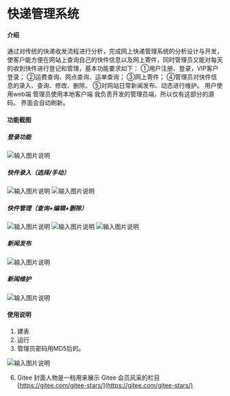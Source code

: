# 快递管理系统

#### 介绍
通过对传统的快递收发流程进行分析，完成网上快递管理系统的分析设计与开发，使客户能方便在网站上查询自己的快件信息以及网上寄件，同时管理员又能对每天的收到快件进行登记和管理，基本功能要求如下：
①用户注册、登录，VIP客户登录；
②运费查询、网点查询、运单查询；
③网上寄件；
④管理员对快件信息的录入、查询、修改、删除。
⑤对网站日常新闻发布、动态进行维护。
用户使用web端
管理员使用本地客户端
我负责开发的管理员端，所以仅有这部分的源码。
界面会自动刷新。

#### 功能截图
##### 登录功能
![输入图片说明](https://foruda.gitee.com/images/1662602635295190018/3b2211f9_9070787.png "屏幕截图")
##### 快件录入（选择/手动）
![输入图片说明](https://foruda.gitee.com/images/1662602660139067457/4048409a_9070787.png "屏幕截图")
![输入图片说明](https://foruda.gitee.com/images/1662602673933543576/de27ff7a_9070787.png "屏幕截图")
##### 快件管理（查询+编辑+删除）
![输入图片说明](https://foruda.gitee.com/images/1662602705914362534/7f1c1fee_9070787.png "屏幕截图")
![输入图片说明](https://foruda.gitee.com/images/1662602725163737370/4f9deb54_9070787.png "屏幕截图")
![输入图片说明](https://foruda.gitee.com/images/1662602743096803090/1d1b99ab_9070787.png "屏幕截图")
##### 新闻发布
![输入图片说明](https://foruda.gitee.com/images/1662602790741864691/0f873656_9070787.png "屏幕截图")
##### 新闻维护
![输入图片说明](https://foruda.gitee.com/images/1662602817310511762/3a6c68d4_9070787.png "屏幕截图")

#### 使用说明

1.  建表
2.  运行
3. 管理员密码用MD5后的。

![输入图片说明](https://foruda.gitee.com/images/1662602839842151114/0b032f86_9070787.png "屏幕截图")


6.  Gitee 封面人物是一档用来展示 Gitee 会员风采的栏目 [https://gitee.com/gitee-stars/](https://gitee.com/gitee-stars/)
